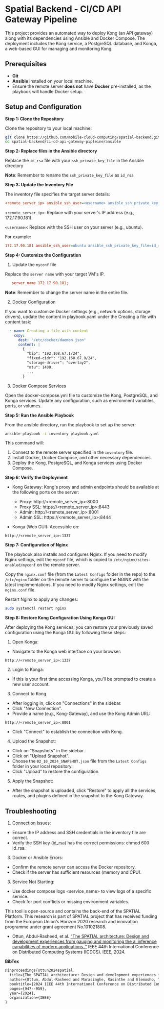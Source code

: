 # Spatial Backend - CI/CD API Gateway Pipeline

This project provides an automated way to deploy Kong (an API gateway) along with its dependencies using Ansible and Docker Compose. The deployment includes the Kong service, a PostgreSQL database, and Konga, a web-based GUI for managing and monitoring Kong.

## Prerequisites
- **Git**
- **Ansible** installed on your local machine.
- Ensure the remote server **does not** have **Docker** pre-installed, as the playbook will handle Docker setup.

## Setup and Configuration

**Step 1: Clone the Repository**

Clone the repository to your local machine:

   ```bash
   git clone https://github.com/mobile-cloud-computing/spatial-backend.git
cd spatial-backend/ci-cd-api-gateway-pipleine/ansible
   ```

**Step 2: Replace files in the Ansible directory**

Replace the `id_rsa` file with your `ssh_private_key_file` in the Ansible directory 

**Note**: Remember to rename the `ssh_private_key_file` as `id_rsa`

**Step 3: Update the Inventory File**

The inventory file specifies the target server details:

  ```ini
<remote_server_ip> ansible_ssh_user=<username> ansible_ssh_private_key_file=id_rsa
  ```

`<remote_server_ip>`: Replace with your server's IP address (e.g., 172.17.90.181).

`<username>`: Replace with the SSH user on your server (e.g., ubuntu).

For example:

 ```ini
172.17.90.181 ansible_ssh_user=ubuntu ansible_ssh_private_key_file=id_rsa
 ```

**Step 4: Customize the Configuration**

1. Update the `myconf` file
   
Replace the `server name` with your target VM's IP.

 ```ini
    server_name 172.17.90.181;
 ```
**Note**: Remember to change the server name in the entire file.

2. Docker Configuration
   
If you want to customize Docker settings (e.g., network options, storage drivers), update the content in playbook.yaml under the Creating a file with content task:

```yaml
  - name: Creating a file with content
    copy:
      dest: "/etc/docker/daemon.json"
      content: |
        {
          "bip": "192.168.67.1/24",
          "fixed-cidr": "192.168.67.0/24",
          "storage-driver": "overlay2",
          "mtu": 1400,
          ...
        }
```
3. Docker Compose Services
   
Open the docker-compose.yml file to customize the Kong, PostgreSQL, and Konga services. Update any configuration, such as environment variables, ports, or volumes.

**Step 5: Run the Ansible Playbook**

From the ansible directory, run the playbook to set up the server:

```bash
ansible-playbook -i inventory playbook.yaml
```

This command will:

1. Connect to the remote server specified in the `inventory` file.
2. Install Docker, Docker Compose, and other necessary dependencies.
3. Deploy the Kong, PostgreSQL, and Konga services using Docker Compose.

**Step 6: Verify the Deployment**

- Kong Gateway: Kong's proxy and admin endpoints should be available at the following ports on the server:
  
  - Proxy: http://<remote_server_ip>:8000
  - Proxy SSL: https://<remote_server_ip>:8443
  - Admin: http://<remote_server_ip>:8001
  - Admin SSL: https://<remote_server_ip>:8444

- Konga (Web GUI): Accessible on:
  
```arduino
http://<remote_server_ip>:1337
```

**Step 7: Configuration of Nginx**

The playbook also installs and configures Nginx. If you need to modify Nginx settings, edit the `myconf` file, which is copied to `/etc/nginx/sites-enabled/myconf` on the remote server. 

Copy the `nginx.conf` file (from the `Latest Configs` folder in the repo) to the `/etc/nginx` folder on the remote server to configure the NGINX with the latest implementations. If you need to modify Nginx settings, edit the `nginx.conf` file.

Restart Nginx to apply any changes:

```bash
sudo systemctl restart nginx
```

**Step 8: Restore Kong Configuration Using Konga GUI**

After deploying the Kong services, you can restore your previously saved configuration using the Konga GUI by following these steps:

1. Open Konga:
   
- Navigate to the Konga web interface on your browser:
  
```arduino
http://<remote_server_ip>:1337
```

2. Login to Konga:
   
- If this is your first time accessing Konga, you’ll be prompted to create a new user account.

3. Connect to Kong
   
- After logging in, click on "Connections" in the sidebar.
- Click "New Connection".
- Provide a name (e.g., Kong-Gateway), and use the Kong Admin URL:
  
```arduino
http://<remote_server_ip>:8001
```
- Click "Connect" to establish the connection with Kong.

4. Upload the Snapshot:
   
- Click on "Snapshots" in the sidebar.
- Click on "Upload Snapshot".
- Choose the `02_10_2024_SNAPSHOT.json` file from the `Latest Configs` folder in your local repository.
- Click "Upload" to restore the configuration.

5. Apply the Snapshot:
   
- After the snapshot is uploaded, click "Restore" to apply all the services, routes, and plugins defined in the snapshot to the Kong Gateway.

## Troubleshooting

1. Connection Issues:
   
- Ensure the IP address and SSH credentials in the inventory file are correct.
- Verify the SSH key (id_rsa) has the correct permissions: chmod 600 id_rsa.

3. Docker or Ansible Errors:
   
- Confirm the remote server can access the Docker repository.
- Check if the server has sufficient resources (memory and CPU).

3. Service Not Starting:
   
- Use docker compose logs <service_name> to view logs of a specific service.
- Check for port conflicts or missing environment variables.

This tool is open-source and contains the back-end of the SPATIAL Platform. This research is part of SPATIAL project that has received funding from the European Union's Horizon 2020 research and innovation programme under grant agreement No.101021808.

- Ottun, Abdul-Rasheed, et al.  ["The SPATIAL architecture: Design and development experiences from gauging and monitoring the ai inference capabilities of modern applications.."](https://ieeexplore.ieee.org/abstract/document/10630929) IEEE 44th International Conference on Distributed Computing Systems (ICDCS). IEEE, 2024.
  
**BibTex**
```xml
@inproceedings{ottun2024spatial,
  title={The SPATIAL architecture: Design and development experiences from gauging and monitoring the ai inference capabilities of modern applications},
  author={Ottun, Abdul-Rasheed and Marasinghe, Rasinthe and Elemosho, Toluwani and Liyanage, Mohan and Ragab, Mohamad and Bagave, Prachi and Westberg, Marcus and others},
  booktitle={2024 IEEE 44th International Conference on Distributed Computing Systems (ICDCS)},
  pages={947--959},
  year={2024},
  organization={IEEE}
}
```
